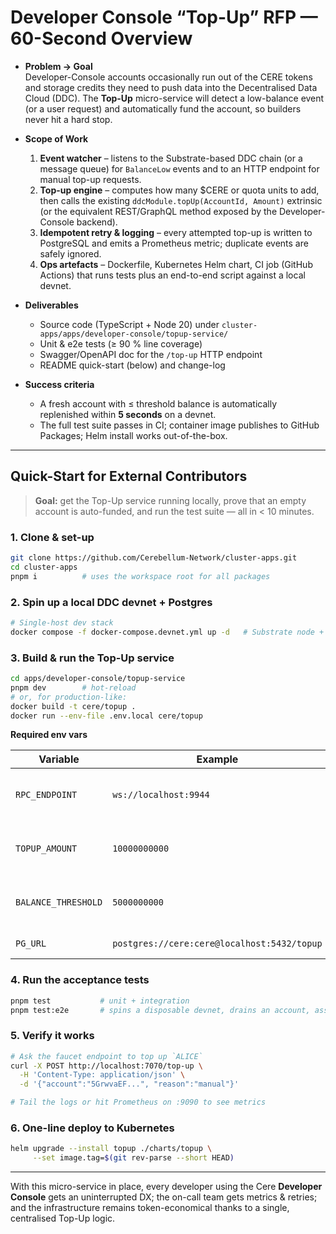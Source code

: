 # Developer Console “Top-Up” RFP — 60-Second Overview

- **Problem → Goal**  
  Developer-Console accounts occasionally run out of the CERE tokens and storage credits they need to push data into the Decentralised Data Cloud (DDC). The **Top-Up** micro-service will detect a low-balance event (or a user request) and automatically fund the account, so builders never hit a hard stop.

- **Scope of Work**  
  1. **Event watcher** – listens to the Substrate-based DDC chain (or a message queue) for `BalanceLow` events and to an HTTP endpoint for manual top-up requests.  
  2. **Top-up engine** – computes how many $CERE or quota units to add, then calls the existing `ddcModule.topUp(AccountId, Amount)` extrinsic (or the equivalent REST/GraphQL method exposed by the Developer-Console backend).  
  3. **Idempotent retry & logging** – every attempted top-up is written to PostgreSQL and emits a Prometheus metric; duplicate events are safely ignored.  
  4. **Ops artefacts** – Dockerfile, Kubernetes Helm chart, CI job (GitHub Actions) that runs tests plus an end-to-end script against a local devnet.

- **Deliverables**  
  * Source code (TypeScript + Node 20) under `cluster-apps/apps/developer-console/topup-service/`  
  * Unit & e2e tests (≥ 90 % line coverage)  
  * Swagger/OpenAPI doc for the `/top-up` HTTP endpoint  
  * README quick-start (below) and change-log  

- **Success criteria**  
  * A fresh account with ≤ threshold balance is automatically replenished within **5 seconds** on a devnet.  
  * The full test suite passes in CI; container image publishes to GitHub Packages; Helm install works out-of-the-box.

---

## Quick-Start for External Contributors

> **Goal:** get the Top-Up service running locally, prove that an empty account is auto-funded, and run the test suite — all in < 10 minutes.

### 1. Clone & set-up

```bash
git clone https://github.com/Cerebellum-Network/cluster-apps.git
cd cluster-apps
pnpm i          # uses the workspace root for all packages
````

### 2. Spin up a local DDC devnet + Postgres

```bash
# Single-host dev stack
docker compose -f docker-compose.devnet.yml up -d   # Substrate node + PG + Grafana
```

### 3. Build & run the Top-Up service

```bash
cd apps/developer-console/topup-service
pnpm dev        # hot-reload
# or, for production-like:
docker build -t cere/topup .
docker run --env-file .env.local cere/topup
```

**Required env vars**

| Variable            | Example                                     | Purpose                            |
| ------------------- | ------------------------------------------- | ---------------------------------- |
| `RPC_ENDPOINT`      | `ws://localhost:9944`                       | WebSocket URL of the devnet node   |
| `TOPUP_AMOUNT`      | `10000000000`                               | Default \$CERE (in plancks) to add |
| `BALANCE_THRESHOLD` | `5000000000`                                | Trigger when balance < threshold   |
| `PG_URL`            | `postgres://cere:cere@localhost:5432/topup` | Event-log DB                       |

### 4. Run the acceptance tests

```bash
pnpm test           # unit + integration
pnpm test:e2e       # spins a disposable devnet, drains an account, asserts top-up
```

### 5. Verify it works

```bash
# Ask the faucet endpoint to top up `ALICE`
curl -X POST http://localhost:7070/top-up \
  -H 'Content-Type: application/json' \
  -d '{"account":"5GrwvaEF...", "reason":"manual"}'

# Tail the logs or hit Prometheus on :9090 to see metrics
```

### 6. One-line deploy to Kubernetes

```bash
helm upgrade --install topup ./charts/topup \
     --set image.tag=$(git rev-parse --short HEAD)
```

---

With this micro-service in place, every developer using the Cere **Developer Console** gets an uninterrupted DX; the on-call team gets metrics & retries; and the infrastructure remains token-economical thanks to a single, centralised Top-Up logic.

```
```
